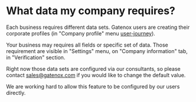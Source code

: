 # What data my company requires?

Each business requires different data sets. Gatenox users are creating their corporate profiles (in "Company profile" menu [user-journey](../../gatenox-guide/user-journey/ "mention")).

Your business may requires all fields or specific set of data. Those requirement are visible in "Settings" menu, on "Company information" tab, in "Verification" section.

Right now those data sets are configured via our consultants, so please contact [sales@gatenox.com](mailto:sales@gatenox.com) if you would like to change the default value.

We are working hard to allow this feature to be configured by our users directly.
